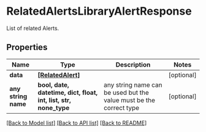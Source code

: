 # RelatedAlertsLibraryAlertResponse

List of related Alerts.

## Properties
Name | Type | Description | Notes
------------ | ------------- | ------------- | -------------
**data** | [**[RelatedAlert]**](RelatedAlert.md) |  | [optional] 
**any string name** | **bool, date, datetime, dict, float, int, list, str, none_type** | any string name can be used but the value must be the correct type | [optional]

[[Back to Model list]](../README.md#documentation-for-models) [[Back to API list]](../README.md#documentation-for-api-endpoints) [[Back to README]](../README.md)


